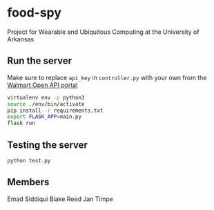 # food-spy

Project for Wearable and Ubiquitous Computing at the University of Arkansas

## Run the server

Make sure to replace `api_key` in `controller.py` with your own from the [Walmart Open API portal](https://developer.walmartlabs.com/)

```bash
virtualenv env -p python3
source ./env/bin/activate
pip install -r requirements.txt
export FLASK_APP=main.py
flask run
```

## Testing the server

```bash
python test.py
```

## Members

Emad Siddiqui
Blake Reed
Jan Timpe